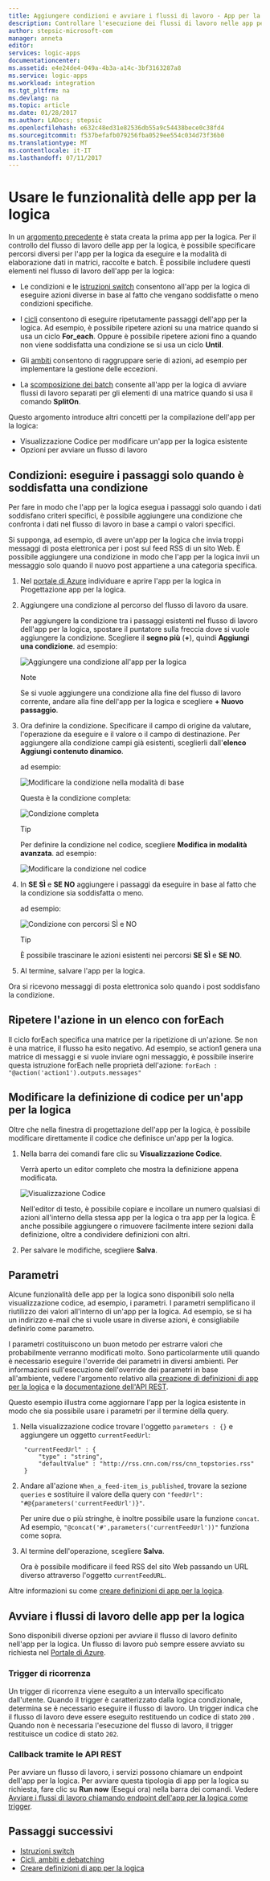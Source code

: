 ```yaml
---
title: Aggiungere condizioni e avviare i flussi di lavoro - App per la logica di Azure | Microsoft Docs
description: Controllare l'esecuzione dei flussi di lavoro nelle app per la logica di Azure mediante l'aggiunta di logica condizionale, trigger, azioni e parametri.
author: stepsic-microsoft-com
manager: anneta
editor: 
services: logic-apps
documentationcenter: 
ms.assetid: e4e24de4-049a-4b3a-a14c-3bf3163287a8
ms.service: logic-apps
ms.workload: integration
ms.tgt_pltfrm: na
ms.devlang: na
ms.topic: article
ms.date: 01/28/2017
ms.author: LADocs; stepsic
ms.openlocfilehash: e632c48ed31e82536db55a9c54438bece0c38fd4
ms.sourcegitcommit: f537befafb079256fba0529ee554c034d73f36b0
ms.translationtype: MT
ms.contentlocale: it-IT
ms.lasthandoff: 07/11/2017
---
```

# <a name="use-logic-apps-features"></a>Usare le funzionalità delle app per la logica

In un [argomento precedente](../logic-apps/logic-apps-create-a-logic-app.md) è stata creata la prima app per la logica. Per il controllo del flusso di lavoro delle app per la logica, è possibile specificare percorsi diversi per l'app per la logica da eseguire e la modalità di elaborazione dati in matrici, raccolte e batch. È possibile includere questi elementi nel flusso di lavoro dell'app per la logica:

* Le condizioni e le [istruzioni switch](../logic-apps/logic-apps-switch-case.md) consentono all'app per la logica di eseguire azioni diverse in base al fatto che vengano soddisfatte o meno condizioni specifiche.

* I [cicli](../logic-apps/logic-apps-loops-and-scopes.md) consentono di eseguire ripetutamente passaggi dell'app per la logica. Ad esempio, è possibile ripetere azioni su una matrice quando si usa un ciclo **For_each**. Oppure è possibile ripetere azioni fino a quando non viene soddisfatta una condizione se si usa un ciclo **Until**.

* Gli [ambiti](../logic-apps/logic-apps-loops-and-scopes.md) consentono di raggruppare serie di azioni, ad esempio per implementare la gestione delle eccezioni.

* La [scomposizione dei batch](../logic-apps/logic-apps-loops-and-scopes.md) consente all'app per la logica di avviare flussi di lavoro separati per gli elementi di una matrice quando si usa il comando **SplitOn**.

Questo argomento introduce altri concetti per la compilazione dell'app per la logica:

* Visualizzazione Codice per modificare un'app per la logica esistente
* Opzioni per avviare un flusso di lavoro

## <a name="conditions-run-steps-only-after-meeting-a-condition"></a>Condizioni: eseguire i passaggi solo quando è soddisfatta una condizione

Per fare in modo che l'app per la logica esegua i passaggi solo quando i dati soddisfano criteri specifici, è possibile aggiungere una condizione che confronta i dati nel flusso di lavoro in base a campi o valori specifici.

Si supponga, ad esempio, di avere un'app per la logica che invia troppi messaggi di posta elettronica per i post sul feed RSS di un sito Web. È possibile aggiungere una condizione in modo che l'app per la logica invii un messaggio solo quando il nuovo post appartiene a una categoria specifica.

1. Nel [portale di Azure](https://portal.azure.com) individuare e aprire l'app per la logica in Progettazione app per la logica.

2. Aggiungere una condizione al percorso del flusso di lavoro da usare. 

   Per aggiungere la condizione tra i passaggi esistenti nel flusso di lavoro dell'app per la logica, spostare il puntatore sulla freccia dove si vuole aggiungere la condizione. 
   Scegliere il **segno più** (**+**), quindi **Aggiungi una condizione**. ad esempio:

   ![Aggiungere una condizione all'app per la logica](./media/logic-apps-use-logic-app-features/add-condition.png)

   > [!NOTE]
   > Se si vuole aggiungere una condizione alla fine del flusso di lavoro corrente, andare alla fine dell'app per la logica e scegliere **+ Nuovo passaggio**.

3. Ora definire la condizione. Specificare il campo di origine da valutare, l'operazione da eseguire e il valore o il campo di destinazione. Per aggiungere alla condizione campi già esistenti, sceglierli dall'**elenco Aggiungi contenuto dinamico**.

   ad esempio:

   ![Modificare la condizione nella modalità di base](./media/logic-apps-use-logic-app-features/edit-condition-basic-mode.png)

   Questa è la condizione completa:

   ![Condizione completa](./media/logic-apps-use-logic-app-features/edit-condition-basic-mode-2.png)

   > [!TIP]
   > Per definire la condizione nel codice, scegliere **Modifica in modalità avanzata**. ad esempio:
   > 
   > ![Modificare la condizione nel codice](./media/logic-apps-use-logic-app-features/edit-condition-advanced-mode.png)

4. In **SE SÌ** e **SE NO** aggiungere i passaggi da eseguire in base al fatto che la condizione sia soddisfatta o meno.

   ad esempio:

   ![Condizione con percorsi SÌ e NO](./media/logic-apps-use-logic-app-features/condition-yes-no-path.png)

   > [!TIP]
   > È possibile trascinare le azioni esistenti nei percorsi **SE SÌ** e **SE NO**.

5. Al termine, salvare l'app per la logica.

Ora si ricevono messaggi di posta elettronica solo quando i post soddisfano la condizione.

## <a name="repeat-actions-over-a-list-with-foreach"></a>Ripetere l'azione in un elenco con forEach

Il ciclo forEach specifica una matrice per la ripetizione di un'azione. Se non è una matrice, il flusso ha esito negativo. Ad esempio, se action1 genera una matrice di messaggi e si vuole inviare ogni messaggio, è possibile inserire questa istruzione forEach nelle proprietà dell'azione: `forEach : "@action('action1').outputs.messages"`

## <a name="edit-the-code-definition-for-a-logic-app"></a>Modificare la definizione di codice per un'app per la logica

Oltre che nella finestra di progettazione dell'app per la logica, è possibile modificare direttamente il codice che definisce un'app per la logica.

1. Nella barra dei comandi fare clic su **Visualizzazione Codice**.

    Verrà aperto un editor completo che mostra la definizione appena modificata.

    ![Visualizzazione Codice](media/logic-apps-use-logic-app-features/codeview.png)

    Nell'editor di testo, è possibile copiare e incollare un numero qualsiasi di azioni all'interno della stessa app per la logica o tra app per la logica. 
    È anche possibile aggiungere o rimuovere facilmente intere sezioni dalla definizione, oltre a condividere definizioni con altri.

2. Per salvare le modifiche, scegliere **Salva**.

## <a name="parameters"></a>Parametri

Alcune funzionalità delle app per la logica sono disponibili solo nella visualizzazione codice, ad esempio, i parametri. I parametri semplificano il riutilizzo dei valori all'interno di un'app per la logica. Ad esempio, se si ha un indirizzo e-mail che si vuole usare in diverse azioni, è consigliabile definirlo come parametro.

I parametri costituiscono un buon metodo per estrarre valori che probabilmente verranno modificati molto. Sono particolarmente utili quando è necessario eseguire l'override dei parametri in diversi ambienti. Per informazioni sull'esecuzione dell'override dei parametri in base all'ambiente, vedere l'argomento relativo alla [creazione di definizioni di app per la logica](../logic-apps/logic-apps-author-definitions.md) e la [documentazione dell'API REST](https://docs.microsoft.com/rest/api/logic).

Questo esempio illustra come aggiornare l'app per la logica esistente in modo che sia possibile usare i parametri per il termine della query.

1. Nella visualizzazione codice trovare l'oggetto `parameters : {}` e aggiungere un oggetto `currentFeedUrl`:

        "currentFeedUrl" : {
            "type" : "string",
            "defaultValue" : "http://rss.cnn.com/rss/cnn_topstories.rss"
        }

2. Andare all'azione `When_a_feed-item_is_published`, trovare la sezione `queries` e sostituire il valore della query con `"feedUrl": "#@{parameters('currentFeedUrl')}"`. 

    Per unire due o più stringhe, è inoltre possibile usare la funzione `concat`. 
    Ad esempio, `"@concat('#',parameters('currentFeedUrl'))"` funziona come sopra.

3.  Al termine dell'operazione, scegliere **Salva**. 

    Ora è possibile modificare il feed RSS del sito Web passando un URL diverso attraverso l'oggetto `currentFeedURL`.

Altre informazioni su come [creare definizioni di app per la logica](../logic-apps/logic-apps-author-definitions.md).

## <a name="start-logic-app-workflows"></a>Avviare i flussi di lavoro delle app per la logica

Sono disponibili diverse opzioni per avviare il flusso di lavoro definito nell'app per la logica. Un flusso di lavoro può sempre essere avviato su richiesta nel [Portale di Azure].

### <a name="recurrence-triggers"></a>Trigger di ricorrenza

Un trigger di ricorrenza viene eseguito a un intervallo specificato dall'utente. Quando il trigger è caratterizzato dalla logica condizionale, determina se è necessario eseguire il flusso di lavoro. Un trigger indica che il flusso di lavoro deve essere eseguito restituendo un codice di stato `200` . Quando non è necessaria l'esecuzione del flusso di lavoro, il trigger restituisce un codice di stato `202`.

### <a name="callback-using-rest-apis"></a>Callback tramite le API REST

Per avviare un flusso di lavoro, i servizi possono chiamare un endpoint dell'app per la logica. Per avviare questa tipologia di app per la logica su richiesta, fare clic su **Run now** (Esegui ora) nella barra dei comandi. Vedere [Avviare i flussi di lavoro chiamando endpoint dell'app per la logica come trigger](../logic-apps/logic-apps-http-endpoint.md). 

<!-- Shared links -->
[Portale di Azure]: https://portal.azure.com

## <a name="next-steps"></a>Passaggi successivi

* [Istruzioni switch](../logic-apps/logic-apps-switch-case.md) 
* [Cicli, ambiti e debatching](../logic-apps/logic-apps-loops-and-scopes.md)
* [Creare definizioni di app per la logica](../logic-apps/logic-apps-author-definitions.md)
